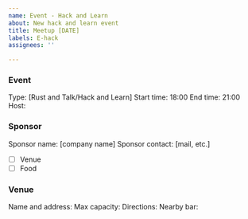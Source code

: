 ```yaml
---
name: Event - Hack and Learn
about: New hack and learn event
title: Meetup [DATE]
labels: E-hack
assignees: ''

---
```


### Event
Type: [Rust and Talk/Hack and Learn]
Start time: 18:00
End time: 21:00
Host:

### Sponsor
Sponsor name: [company name]
Sponsor contact: [mail, etc.]
- [ ] Venue
- [ ] Food

### Venue
Name and address:
Max capacity:
Directions:
Nearby bar:
